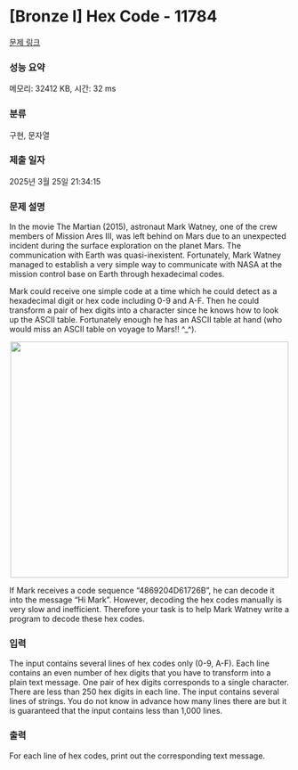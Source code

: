 # [Bronze I] Hex Code - 11784 

[문제 링크](https://www.acmicpc.net/problem/11784) 

### 성능 요약

메모리: 32412 KB, 시간: 32 ms

### 분류

구현, 문자열

### 제출 일자

2025년 3월 25일 21:34:15

### 문제 설명

<p>In the movie The Martian (2015), astronaut Mark Watney, one of the crew members of Mission Ares III, was left behind on Mars due to an unexpected incident during the surface exploration on the planet Mars. The communication with Earth was quasi-inexistent. Fortunately, Mark Watney managed to establish a very simple way to communicate with NASA at the mission control base on Earth through hexadecimal codes.</p>

<p>Mark could receive one simple code at a time which he could detect as a hexadecimal digit or hex code including 0-9 and A-F. Then he could transform a pair of hex digits into a character since he knows how to look up the ASCII table. Fortunately enough he has an ASCII table at hand (who would miss an ASCII table on voyage to Mars!! ^_^). </p>

<p style="text-align: center;"><img alt="" src="" style="height:424px; width:500px"></p>

<p>If Mark receives a code sequence “4869204D61726B”, he can decode it into the message “Hi Mark”. However, decoding the hex codes manually is very slow and inefficient. Therefore your task is to help Mark Watney write a program to decode these hex codes. </p>

### 입력 

 <p>The input contains several lines of hex codes only (0-9, A-F). Each line contains an even number of hex digits that you have to transform into a plain text message. One pair of hex digits corresponds to a single character. There are less than 250 hex digits in each line. The input contains several lines of strings. You do not know in advance how many lines there are but it is guaranteed that the input contains less than 1,000 lines. </p>

### 출력 

 <p>For each line of hex codes, print out the corresponding text message. </p>


